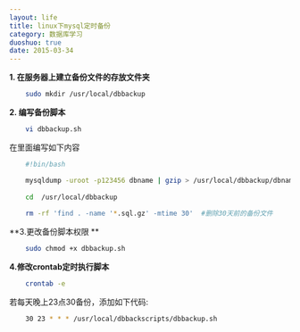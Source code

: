 ```yaml
---
layout: life
title: linux下mysql定时备份
category: 数据库学习
duoshuo: true
date: 2015-03-34
---
```



<!-- more -->


**1. 在服务器上建立备份文件的存放文件夹**

```sh
	sudo mkdir /usr/local/dbbackup
```

**2. 编写备份脚本**

```sh
	vi dbbackup.sh 
```

在里面编写如下内容

```sh
	#!bin/bash

	mysqldump -uroot -p123456 dbname | gzip > /usr/local/dbbackup/dbname`date +%Y-%m-%d_%H%M%S`.sql.gz
	
	cd  /usr/local/dbbackup
   	
	rm -rf 'find . -name '*.sql.gz' -mtime 30'  #删除30天前的备份文件
```

**3.更改备份脚本权限 **


```sh
	sudo chmod +x dbbackup.sh 
```


**4.修改crontab定时执行脚本**


```sh
	crontab -e 
```


若每天晚上23点30备份，添加如下代码:


```sh
	30 23 * * * /usr/local/dbbackscripts/dbbackup.sh
```





